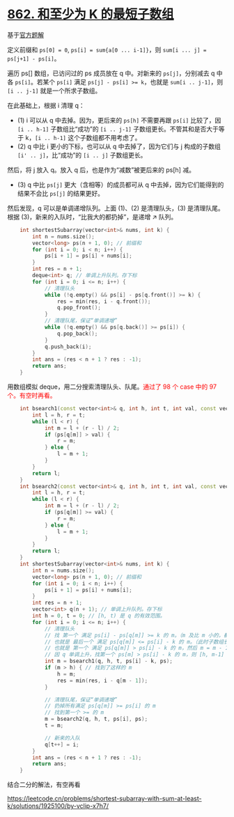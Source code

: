 # [862. 和至少为 K 的最短子数组](https://leetcode.cn/problems/shortest-subarray-with-sum-at-least-k/)

基于[官方题解](https://leetcode.cn/problems/shortest-subarray-with-sum-at-least-k/solutions/1923445/he-zhi-shao-wei-k-de-zui-duan-zi-shu-zu-57ffq/)

定义前缀和 `ps[0] = 0`, `ps[i] = sum{a[0 ... i-1]}`，则 `sum[i ... j] = ps[j+1] - ps[i]`。

遍历 ps[] 数组，已访问过的 ps 成员放在 q 中。对新来的 `ps[j]`，分别减去 q 中各 `ps[i]`。若某个 `ps[i]` 满足 `ps[j] - ps[i] >= k`，也就是 `sum[i .. j-1]`，则 `[i .. j-1]` 就是一个所求子数组。

在此基础上，根据 i 清理 q：
- (1) i 可以从 q 中去掉。因为，更后来的 `ps[h]` 不需要再跟 `ps[i]` 比较了，因 `[i .. h-1]` 子数组比“成功”的 `[i .. j-1]` 子数组更长。不管其和是否大于等于 k，`[i .. h-1]` 这个子数组都不用考虑了。
- (2) q 中比 i 更小的下标，也可以从 q 中去掉了，因为它们与 j 构成的子数组 `[i' .. j]`，比“成功”的 `[i .. j]` 子数组更长。

然后，将 j 放入 q。放入 q 后，也是作为“减数”被更后来的 ps[h] 减。
- (3) q 中比 `ps[j]` 更大（含相等）的成员都可从 q 中去掉，因为它们能得到的结果不会比 `ps[j]` 的结果更好。

然后发现，q 可以是单调递增队列。上面 (1)、(2) 是清理队头，(3) 是清理队尾。根据 (3)，新来的入队时，“比我大的都扔掉”，是递增 ↗ 队列。

```cpp
    int shortestSubarray(vector<int>& nums, int k) {
        int n = nums.size();
        vector<long> ps(n + 1, 0); // 前缀和
        for (int i = 0; i < n; i++) {
            ps[i + 1] = ps[i] + nums[i];
        }
        int res = n + 1;
        deque<int> q; // 单调上升队列。存下标
        for (int i = 0; i <= n; i++) {
            // 清理队头
            while (!q.empty() && ps[i] - ps[q.front()] >= k) {
                res = min(res, i - q.front());
                q.pop_front();
            }
            // 清理队尾，保证“单调递增”
            while (!q.empty() && ps[q.back()] >= ps[i]) {
                q.pop_back();
            }
            q.push_back(i);
        }
        int ans = (res < n + 1 ? res : -1);
        return ans;
    }
```

用数组模拟 deque，用二分搜索清理队头、队尾。<font color="red">通过了 98 个 case 中的 97 个。有空时再看。</font>

```cpp
    int bsearch1(const vector<int>& q, int h, int t, int val, const vector<long>& ps) {
        int l = h, r = t;
        while (l < r) {
            int m = l + (r - l) / 2;
            if (ps[q[m]] > val) {
                r = m;
            } else {
                l = m + 1;
            }
        }
        return l;
    }
    int bsearch2(const vector<int>& q, int h, int t, int val, const vector<long>& ps) {
        int l = h, r = t;
        while (l < r) {
            int m = l + (r - l) / 2;
            if (ps[q[m]] >= val) {
                r = m;
            } else {
                l = m + 1;
            }
        }
        return l;
    }
    int shortestSubarray(vector<int>& nums, int k) {
        int n = nums.size();
        vector<long> ps(n + 1, 0); // 前缀和
        for (int i = 0; i < n; i++) {
            ps[i + 1] = ps[i] + nums[i];
        }
        int res = n + 1;
        vector<int> q(n + 1); // 单调上升队列。存下标
        int h = 0, t = 0; // [h, t) 是 q 的有效范围。
        for (int i = 0; i <= n; i++) {
            // 清理队头
            // 找 第一个 满足 ps[i] - ps[q[m]] >= k 的 m。（m 及比 m 小的，都可从 q 中扔掉）
            // 也就是 最后一个 满足 ps[q[m]] <= ps[i] - k 的 m。（此时子数组长度为 i-1 - q[m] + 1 = i-q[m])
            // 也就是 第一个 满足 ps[q[m]] > ps[i] - k 的 m，然后 m = m - 1。(子数组长度 i-q[m-1])
            // 因 q 单调上升，找第一个 ps[m] > ps[i] - k 的 m，则 [h, m-1] 均可扔掉，m-1 是目前最好。
            int m = bsearch1(q, h, t, ps[i] - k, ps);
            if (m > h) { // 找到了这样的 m
                h = m;
                res = min(res, i - q[m - 1]);
            }

            // 清理队尾，保证“单调递增”
            // 扔掉所有满足 ps[q[m]] >= ps[i] 的 m
            // 找到第一个 >= 的 m
            m = bsearch2(q, h, t, ps[i], ps);
            t = m;

            // 新来的入队
            q[t++] = i;
        }
        int ans = (res < n + 1 ? res : -1);
        return ans;
    }
```

结合二分的解法，有空再看

https://leetcode.cn/problems/shortest-subarray-with-sum-at-least-k/solutions/1925100/by-vclip-x7h7/

